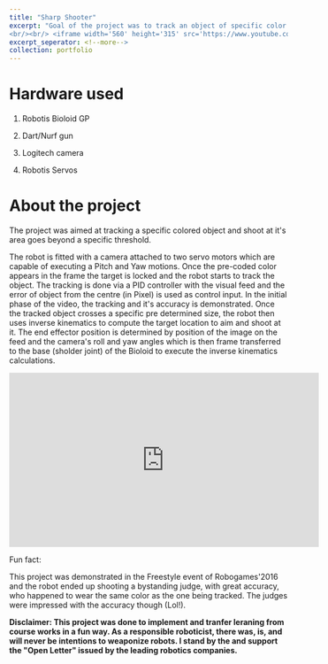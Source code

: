 ```yaml
---
title: "Sharp Shooter"
excerpt: "Goal of the project was to track an object of specific color and aim to shoot it when it reaches a specific treshold.
<br/><br/> <iframe width='560' height='315' src='https://www.youtube.com/embed/BUanlEODqq4' title='YouTube video player' frameborder='0' allow='accelerometer; autoplay; clipboard-write; encrypted-media; gyroscope; picture-in-picture; web-share' allowfullscreen> </iframe>"
excerpt_seperator: <!--more-->
collection: portfolio
---
```


Hardware used
===
1. Robotis Bioloid GP 

2. Dart/Nurf gun

3. Logitech camera

4. Robotis Servos

About the project
===
The project was aimed at tracking a specific colored object and shoot at it's area goes beyond a specific threshold. 

The robot is fitted with a camera attached to two servo motors which are capable of executing a Pitch and Yaw motions. Once the pre-coded color appears in the frame the target is locked and the robot starts to track the object. The tracking is done via a PID controller with the visual feed and the error of object from the centre (in Pixel) is used as control input. In the initial phase of the video, the tracking and it's accuracy is demonstrated. Once the tracked object crosses a specific pre determined size, the robot then uses inverse kinematics to compute the target location to aim and shoot at it. The end effector position is determined by position of the image on the feed and the camera's roll and yaw angles which is then frame transferred to the base (sholder joint) of the Bioloid to execute the inverse kinematics calculations. 

<iframe width="560" height="315" src="https://www.youtube.com/embed/BUanlEODqq4" title="YouTube video player" frameborder="0" allow="accelerometer; autoplay; clipboard-write; encrypted-media; gyroscope; picture-in-picture; web-share" allowfullscreen></iframe> 

Fun fact:

This project was demonstrated in the Freestyle event of Robogames'2016 and the robot ended up shooting a bystanding judge, with great accuracy, who happened to wear the same color as the one being tracked. The judges were impressed with the accuracy though (Lol!). 

**Disclaimer:  This project was done to implement and tranfer leraning from course works in a fun way. As a responsible roboticist, there was, is, and will never be intentions to weaponize robots.  I stand by the and support the "Open Letter" issued by the leading robotics companies.**

